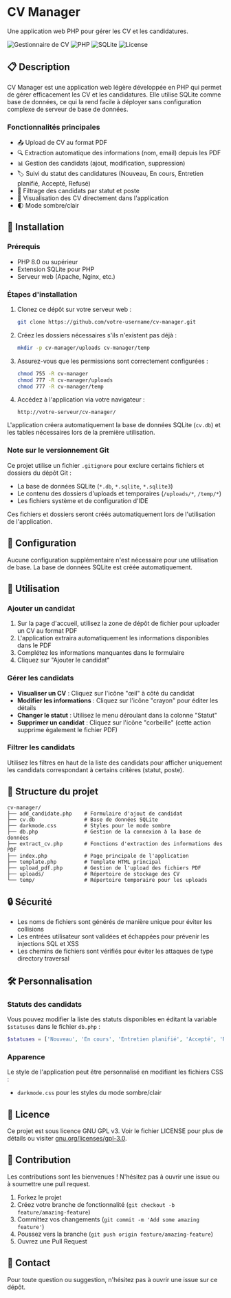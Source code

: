 # CV Manager

Une application web PHP pour gérer les CV et les candidatures.

![Gestionnaire de CV](https://img.shields.io/badge/Application-Gestion%20CV-blue)
![PHP](https://img.shields.io/badge/PHP-8.0+-green)
![SQLite](https://img.shields.io/badge/Database-SQLite-orange)
![License](https://img.shields.io/badge/License-GPL%20v3-blue)

## 📋 Description

CV Manager est une application web légère développée en PHP qui permet de gérer efficacement les CV et les candidatures. Elle utilise SQLite comme base de données, ce qui la rend facile à déployer sans configuration complexe de serveur de base de données.

### Fonctionnalités principales

- 📤 Upload de CV au format PDF
- 🔍 Extraction automatique des informations (nom, email) depuis les PDF
- 📊 Gestion des candidats (ajout, modification, suppression)
- 🏷️ Suivi du statut des candidatures (Nouveau, En cours, Entretien planifié, Accepté, Refusé)
- 🔎 Filtrage des candidats par statut et poste
- 📄 Visualisation des CV directement dans l'application
- 🌓 Mode sombre/clair

## 🚀 Installation

### Prérequis

- PHP 8.0 ou supérieur
- Extension SQLite pour PHP
- Serveur web (Apache, Nginx, etc.)

### Étapes d'installation

1. Clonez ce dépôt sur votre serveur web :
   ```bash
   git clone https://github.com/votre-username/cv-manager.git
   ```

2. Créez les dossiers nécessaires s'ils n'existent pas déjà :
   ```bash
   mkdir -p cv-manager/uploads cv-manager/temp
   ```

3. Assurez-vous que les permissions sont correctement configurées :
   ```bash
   chmod 755 -R cv-manager
   chmod 777 -R cv-manager/uploads
   chmod 777 -R cv-manager/temp
   ```

4. Accédez à l'application via votre navigateur :
   ```
   http://votre-serveur/cv-manager/
   ```

L'application créera automatiquement la base de données SQLite (`cv.db`) et les tables nécessaires lors de la première utilisation.

### Note sur le versionnement Git

Ce projet utilise un fichier `.gitignore` pour exclure certains fichiers et dossiers du dépôt Git :

- La base de données SQLite (`*.db`, `*.sqlite`, `*.sqlite3`)
- Le contenu des dossiers d'uploads et temporaires (`/uploads/*`, `/temp/*`)
- Les fichiers système et de configuration d'IDE

Ces fichiers et dossiers seront créés automatiquement lors de l'utilisation de l'application.

## 🔧 Configuration

Aucune configuration supplémentaire n'est nécessaire pour une utilisation de base. La base de données SQLite est créée automatiquement.

## 📖 Utilisation

### Ajouter un candidat

1. Sur la page d'accueil, utilisez la zone de dépôt de fichier pour uploader un CV au format PDF
2. L'application extraira automatiquement les informations disponibles dans le PDF
3. Complétez les informations manquantes dans le formulaire
4. Cliquez sur "Ajouter le candidat"

### Gérer les candidats

- **Visualiser un CV** : Cliquez sur l'icône "œil" à côté du candidat
- **Modifier les informations** : Cliquez sur l'icône "crayon" pour éditer les détails
- **Changer le statut** : Utilisez le menu déroulant dans la colonne "Statut"
- **Supprimer un candidat** : Cliquez sur l'icône "corbeille" (cette action supprime également le fichier PDF)

### Filtrer les candidats

Utilisez les filtres en haut de la liste des candidats pour afficher uniquement les candidats correspondant à certains critères (statut, poste).

## 🧩 Structure du projet

```
cv-manager/
├── add_candidate.php    # Formulaire d'ajout de candidat
├── cv.db                # Base de données SQLite
├── darkmode.css         # Styles pour le mode sombre
├── db.php               # Gestion de la connexion à la base de données
├── extract_cv.php       # Fonctions d'extraction des informations des PDF
├── index.php            # Page principale de l'application
├── template.php         # Template HTML principal
├── upload_pdf.php       # Gestion de l'upload des fichiers PDF
├── uploads/             # Répertoire de stockage des CV
└── temp/                # Répertoire temporaire pour les uploads
```

## 🔒 Sécurité

- Les noms de fichiers sont générés de manière unique pour éviter les collisions
- Les entrées utilisateur sont validées et échappées pour prévenir les injections SQL et XSS
- Les chemins de fichiers sont vérifiés pour éviter les attaques de type directory traversal

## 🛠️ Personnalisation

### Statuts des candidats

Vous pouvez modifier la liste des statuts disponibles en éditant la variable `$statuses` dans le fichier `db.php` :

```php
$statuses = ['Nouveau', 'En cours', 'Entretien planifié', 'Accepté', 'Refusé'];
```

### Apparence

Le style de l'application peut être personnalisé en modifiant les fichiers CSS :
- `darkmode.css` pour les styles du mode sombre/clair

## 📝 Licence

Ce projet est sous licence GNU GPL v3. Voir le fichier LICENSE pour plus de détails ou visiter [gnu.org/licenses/gpl-3.0](https://www.gnu.org/licenses/gpl-3.0.en.html).

## 🤝 Contribution

Les contributions sont les bienvenues ! N'hésitez pas à ouvrir une issue ou à soumettre une pull request.

1. Forkez le projet
2. Créez votre branche de fonctionnalité (`git checkout -b feature/amazing-feature`)
3. Committez vos changements (`git commit -m 'Add some amazing feature'`)
4. Poussez vers la branche (`git push origin feature/amazing-feature`)
5. Ouvrez une Pull Request

## 📧 Contact

Pour toute question ou suggestion, n'hésitez pas à ouvrir une issue sur ce dépôt.
